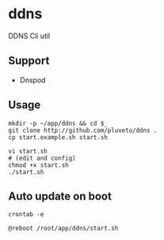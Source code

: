 # ddns

DDNS Cli util

## Support

+ Dnspod

## Usage

```shell
mkdir -p ~/app/ddns && cd $_
git clone http://github.com/pluveto/ddns .
cp start.example.sh start.sh
```

```shell
vi start.sh
# (edit and config)
chmod +x start.sh
./start.sh
```

## Auto update on boot

```shell
crontab -e
```

```cron
@reboot /root/app/ddns/start.sh
```